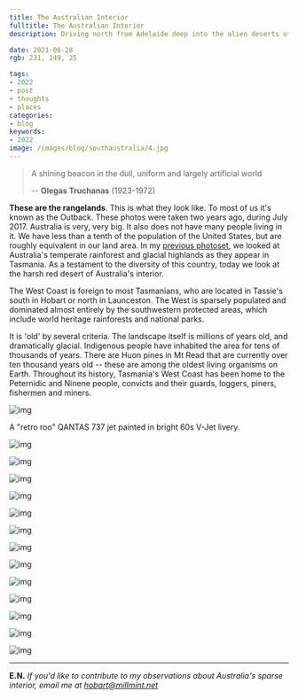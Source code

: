```yaml
---
title: The Australian Interior
fulltitle: The Australian Interior
description: Driving north from Adelaide deep into the alien deserts of South Australia.

date: 2021-06-28
rgb: 231, 149, 25

tags: 
- 2022
- post
- thoughts
- places
categories:
- blog
keywords:
- 2022
image: /images/blog/southaustralia/4.jpg
---
```


> A shining beacon in the dull, uniform and largely artificial world
>
>-- **Olegas Truchanas** (1923-1972)

**These are the rangelands**. This is what they look like. To most of us it's known as the Outback. These photos were taken two years ago, during July 2017. Australia is very, very big. It also does not have many people living in it. We have less than a tenth of the population of the United States, but are roughly equivalent in our land area. In my [previous photoset](/post/west/), we looked at Australia's temperate rainforest and glacial highlands as they appear in Tasmania. As a testament to the diversity of this country, today we look at the harsh red desert of Australia's interior.

The West Coast is foreign to most Tasmanians, who are located in Tassie's south in Hobart or north in Launceston. The West is sparsely populated and dominated almost entirely by the southwestern protected areas, which include world heritage rainforests and national parks.

It is 'old' by several criteria. The landscape itself is millions of years old, and dramatically glacial. Indigenous people have inhabited the area for tens of thousands of years. There are Huon pines in Mt Read that are currently over ten thousand years old -- these are among the oldest living organisms on Earth. Throughout its history, Tasmania's West Coast has been home to the Peternidic and Ninene people, convicts and their guards, loggers, piners, fishermen and miners.

![img](/images/blog/southaustralia/1.jpg)

A "retro roo" QANTAS 737 jet painted in bright 60s V-Jet livery. 

![img](/images/blog/southaustralia/2.jpg)

![img](/images/blog/southaustralia/3.jpg)

![img](/images/blog/southaustralia/4.jpg)

![img](/images/blog/southaustralia/5.jpg)

![img](/images/blog/southaustralia/6.jpg)

![img](/images/blog/southaustralia/7.jpg)

![img](/images/blog/southaustralia/8.jpg)

![img](/images/blog/southaustralia/9.jpg)

![img](/images/blog/southaustralia/10.jpg)

![img](/images/blog/southaustralia/11.jpg)

![img](/images/blog/southaustralia/12.jpg)

![img](/images/blog/southaustralia/13.jpg)

![img](/images/blog/southaustralia/14.jpg)

----

**E.N.** *If you'd like to contribute to my observations about Australia's sparse interior, email me at hobart@millmint.net*
